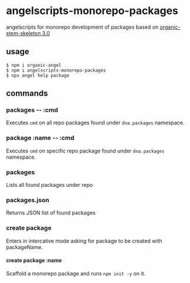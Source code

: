 # angelscripts-monorepo-packages

angelscripts for monorepo development of packages based on [organic-stem-skeleton 3.0](https://github.com/node-organic/organic-stem-skeleton)

## usage

```
$ npm i organic-angel
$ npm i angelscripts-monorepo-packages
$ npx angel help package
```

## commands

### packages -- :cmd

Executes `cmd` on all repo packages found under `dna.packages` namespace.

### package :name -- :cmd

Executes `cmd` on specific repo package found under `dna.packages` namespace.

### packages

Lists all found packages under repo

### packages.json

Returns JSON list of found packages

### create package

Enters in intercative mode asking for package to be created with packageName.

#### create package :name

Scaffold a monorepo package and runs `npm init -y` on it.